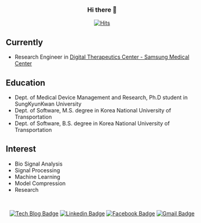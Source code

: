 
  <div align=center>
  
  ### Hi there 👋
	
  [![Hits](https://hits.seeyoufarm.com/api/count/incr/badge.svg?url=https%3A%2F%2Fgithub.com%2F94JuHo)](https://94JuHo.github.io) 
	
  </div>
  
## Currently
- Research Engineer in [Digital Therapeutics Center - Samsung Medical Center](http://www.samsunghospital.com/home/future/rnd/healthcare/current2.do)

## Education
- Dept. of Medical Device Management and Research, Ph.D student in SungKyunKwan University
- Dept. of Software, M.S. degree in Korea National University of Transportation
- Dept. of Software, B.S. degree in Korea National University of Transportation

## Interest
- Bio Signal Analysis
- Signal Processing
- Machine Learning
- Model Compression
- Research

<br>

<div align=center>
  
  [![Tech Blog Badge](http://img.shields.io/badge/-Tech%20blog-black?style=flat-square&logo=github&link=https://94juho.github.io/)](https://94juho.github.io/)
  [![Linkedin Badge](https://img.shields.io/badge/-LinkedIn-blue?style=flat-square&logo=Linkedin&logoColor=white&link=https://www.linkedin.com/in/ryan-juho-jung-b4074a193/)](https://www.linkedin.com/in/ryan-juho-jung-b4074a193/)
  [![Facebook Badge](https://img.shields.io/badge/facebook-1877f2?style=flat-square&logo=facebook&logoColor=white&link=https://www.facebook.com/RyanJung1994)](https://www.facebook.com/RyanJung1994)
  [![Gmail Badge](https://img.shields.io/badge/Gmail-d14836?style=flat-square&logo=Gmail&logoColor=white&link=mailto:jjs1005k@gmail.com)](mailto:jjs1005k@gmail.com)
  
</div>
